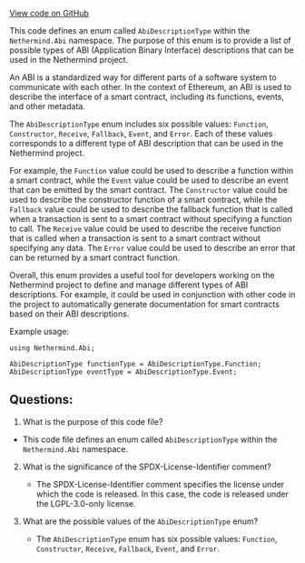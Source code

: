 [View code on GitHub](https://github.com/NethermindEth/nethermind/src/Nethermind/Nethermind.Abi/AbiDescriptionType.cs)

This code defines an enum called `AbiDescriptionType` within the `Nethermind.Abi` namespace. The purpose of this enum is to provide a list of possible types of ABI (Application Binary Interface) descriptions that can be used in the Nethermind project. 

An ABI is a standardized way for different parts of a software system to communicate with each other. In the context of Ethereum, an ABI is used to describe the interface of a smart contract, including its functions, events, and other metadata. 

The `AbiDescriptionType` enum includes six possible values: `Function`, `Constructor`, `Receive`, `Fallback`, `Event`, and `Error`. Each of these values corresponds to a different type of ABI description that can be used in the Nethermind project. 

For example, the `Function` value could be used to describe a function within a smart contract, while the `Event` value could be used to describe an event that can be emitted by the smart contract. The `Constructor` value could be used to describe the constructor function of a smart contract, while the `Fallback` value could be used to describe the fallback function that is called when a transaction is sent to a smart contract without specifying a function to call. The `Receive` value could be used to describe the receive function that is called when a transaction is sent to a smart contract without specifying any data. The `Error` value could be used to describe an error that can be returned by a smart contract function. 

Overall, this enum provides a useful tool for developers working on the Nethermind project to define and manage different types of ABI descriptions. For example, it could be used in conjunction with other code in the project to automatically generate documentation for smart contracts based on their ABI descriptions. 

Example usage:

```
using Nethermind.Abi;

AbiDescriptionType functionType = AbiDescriptionType.Function;
AbiDescriptionType eventType = AbiDescriptionType.Event;
```
## Questions: 
 1. What is the purpose of this code file?
   - This code file defines an enum called `AbiDescriptionType` within the `Nethermind.Abi` namespace.

2. What is the significance of the SPDX-License-Identifier comment?
   - The SPDX-License-Identifier comment specifies the license under which the code is released. In this case, the code is released under the LGPL-3.0-only license.

3. What are the possible values of the `AbiDescriptionType` enum?
   - The `AbiDescriptionType` enum has six possible values: `Function`, `Constructor`, `Receive`, `Fallback`, `Event`, and `Error`.